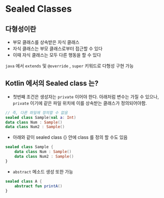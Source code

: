 # Sealed Classes

## 다형성이란

- 부모 클래스를 상속받은 자식 클래스
- 자식 클래스는 부모 클래스로부터 접근할 수 있다
- 이때 자식 클래스는 모두 다른 행동을 할 수 있다

`java` 에서 `extends` 및 `@override` , `super` 키워드로 다형성 구현 가능

## Kotlin 에서의 Sealed class 는?

- 첫번째 조건은 생성자는 `private` 이어야 한다.
  아래처럼 변수는 가질 수 있으나, `private` 이기에 같은 파일 위치에 이를 상속받는 클래스가 정의되어야함.

```kotlin
// 즉, 다른 파일에 정의할 수 없음
sealed class Sample(val a: Int)
data class Num : Sample()
data class Num2 : Sample()
```

- 아래와 같이 sealed class {} 안에 class 를 정의 할 수도 있음

```kotlin
sealed class Sample {
    data class Num : Sample()
    data class Num2 : Sample()
}
```

- `abstract` 메소드 생성 또한 가능

```kotlin
sealed class A {
    abstract fun printA()
}
```
